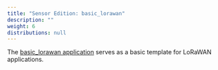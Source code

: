 ```yaml
---
title: "Sensor Edition: basic_lorawan"
description: ""
weight: 6
distributions: null
---
```


The [basic_lorawan application](https://github.com/TheThingsIndustries/generic-node-se/tree/develop/Software/app/basic_lorawan) serves as a basic template for LoRaWAN applications.
